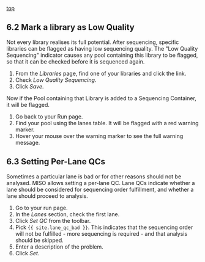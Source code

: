 <a name="runs-qcs" href="#" id="toplink">top</a>

## 6.2 Mark a library as Low Quality

Not every library realises its full potential. After sequencing, specific
libraries can be flagged as having low sequencing quality. The
"Low Quality Sequencing" indicator causes any pool containing this library to be
flagged, so that it can be checked before it is sequenced again.

1. From the _Libraries_ page, find one of your libraries
and click the link.
1. Check _Low Quality Sequencing_.
1. Click _Save_.

Now if the Pool containing that Library is added to a Sequencing Container, it
will be flagged.

1. Go back to your Run page.
1. Find your pool using the lanes table. It will be flagged with a red warning marker.
1. Hover your mouse over the warning marker to see the full warning message.

## 6.3 Setting Per-Lane QCs

Sometimes a particular lane is bad or for other reasons should not be analysed. MISO
allows setting a per-lane QC. Lane QCs indicate whether a lane should be considered
for sequencing order fulfillment, and whether a lane should proceed to analysis.

1. Go to your run page.
1. In the _Lanes_ section, check the first lane.
1. Click _Set QC_ from the toolbar.
1. Pick `{{ site.lane_qc_bad }}`. This indicates that the sequencing order will not be
   fulfilled - more sequencing is required - and that analysis should be skipped.
1. Enter a description of the problem.
1. Click _Set_.
